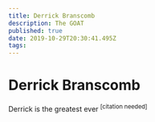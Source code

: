 ```yaml
---
title: Derrick Branscomb
description: The GOAT
published: true
date: 2019-10-29T20:30:41.495Z
tags: 
---
```


# Derrick Branscomb
Derrick is the greatest ever <sup>\[citation needed]</sup>